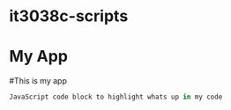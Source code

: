 # it3038c-scripts

My App
========


#This is my app
```javascript
JavaScript code block to highlight whats up in my code
